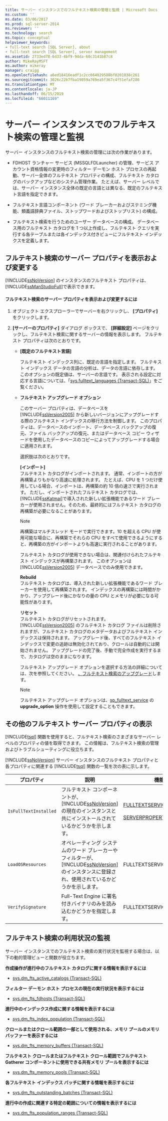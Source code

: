 ```yaml
---
title: サーバー インスタンスでのフルテキスト検索の管理と監視 | Microsoft Docs
ms.custom: ''
ms.date: 03/06/2017
ms.prod: sql-server-2014
ms.reviewer: ''
ms.technology: search
ms.topic: conceptual
helpviewer_keywords:
- full-text search [SQL Server], about
- full-text search [SQL Server], server management
ms.assetid: 2733ed78-6d33-4bf9-94da-60c3141b87c8
author: MikeRayMSFT
ms.author: mikeray
manager: craigg
ms.openlocfilehash: a6ed18416eadf1c2cc664029588bf0201038c261
ms.sourcegitcommit: 3026c22b7fba19059a769ea5f367c4f51efaf286
ms.translationtype: MT
ms.contentlocale: ja-JP
ms.lasthandoff: 06/15/2019
ms.locfileid: "66011169"
---
```

# <a name="manage-and-monitor-full-text-search-for-a-server-instance"></a>サーバー インスタンスでのフルテキスト検索の管理と監視
  サーバー インスタンスのフルテキスト検索の管理には次の作業があります。  
  
-   FDHOST ランチャー サービス (MSSQLFDLauncher) の管理、サービス アカウント資格情報の変更時のフィルター デーモン ホスト プロセスの再起動、サーバー全体のフルテキスト プロパティの構成、フルテキスト カタログのバックアップなどのシステム管理作業。 たとえば、サーバー レベルでは、サーバー インスタンス全体の既定の言語とは異なる、既定のフルテキスト言語を指定できます。  
  
-   フルテキスト言語コンポーネント (ワード ブレーカーおよびステミング機能、類義語辞典ファイル、ストップワードおよびストップリスト) の構成。  
  
-   フルテキスト検索を行うためのユーザー データベースの構成。 データベース用のフルテキスト カタログを 1 つ以上作成し、フルテキスト クエリを実行する各テーブルまたは各インデックス付きビューにフルテキスト インデックスを定義します。  
  
##  <a name="props"></a> フルテキスト検索のサーバー プロパティを表示および変更する  
 [!INCLUDE[ssNoVersion](../../includes/ssnoversion-md.md)] のインスタンスのフルテキスト プロパティは、 [!INCLUDE[ssManStudioFull](../../includes/ssmanstudiofull-md.md)]で表示できます。  
  
#### <a name="to-view-and-change-server-properties-for-full-text-search"></a>フルテキスト検索のサーバー プロパティを表示および変更するには  
  
1.  オブジェクト エクスプローラーでサーバーを右クリックし、 **[プロパティ]** をクリックします。  
  
2.  **[サーバーのプロパティ]** ダイアログ ボックスで、 **[詳細設定]** ページをクリックし、フルテキスト検索に関するサーバーの情報を表示します。 フルテキスト プロパティは次のとおりです。  
  
    -   **[既定のフルテキスト言語]**  
  
         フルテキスト インデックス列に、既定の言語を指定します。 フルテキスト インデックス データの言語の分析は、データの言語に依存します。 このオプションの既定値は、サーバーの言語です。 表示される設定に対応する言語については、「[sys.fulltext_languages &#40;Transact-SQL&#41;](/sql/relational-databases/system-catalog-views/sys-fulltext-languages-transact-sql)」をご覧ください。  
  
    -   **フルテキスト アップグレード オプション**  
  
         このサーバー プロパティは、データベースを [!INCLUDE[ssVersion2005](../../../includes/ssversion2005-md.md)] から新しいバージョンにアップグレードする際のフルテキスト インデックスの移行方法を制御します。 このプロパティは、データベースのインポート、データベース バックアップの復元、ファイル バックアップの復元、またはデータベース コピー ウィザードを使用したデータベースのコピーによってアップグレードする場合に適用されます。  
  
         選択肢は次のとおりです。  
  
         **[インポート]**  
         フルテキスト カタログがインポートされます。 通常、インポートの方が再構築よりもかなり高速に処理されます。 たとえば、CPU を 1 つだけ使用している場合、インポートは、再構築の約 10 倍の速さで実行されます。 ただし、インポートされたフルテキスト カタログでは、 [!INCLUDE[ssKatmai](../../includes/sskatmai-md.md)]で導入された新しい拡張機能であるワード ブレーカーが使用されません。そのため、最終的にはフルテキスト カタログの再構築が必要になることがあります。  
  
        > [!NOTE]  
        >  再構築はマルチスレッド モードで実行できます。10 を超える CPU が使用可能な場合に、再構築でそれらの CPU をすべて使用できるようにすると、再構築の方がインポートよりも高速に実行されることがあります。  
  
         フルテキスト カタログが使用できない場合は、関連付けられたフルテキスト インデックスが再構築されます。 このオプションは [!INCLUDE[ssVersion2005](../../../includes/ssversion2005-md.md)] データベースでのみ使用できます。  
  
         **Rebuild**  
         フルテキスト カタログは、導入された新しい拡張機能であるワード ブレーカーを使用して再構築されます。 インデックスの再構築には時間がかかり、アップグレード後にかなりの量の CPU とメモリが必要になる可能性があります。  
  
         **リセット**  
         フルテキスト カタログがリセットされます。 [!INCLUDE[ssVersion2005](../../includes/ssversion2005-md.md)] のフルテキスト カタログ ファイルは削除されますが、フルテキスト カタログのメタデータおよびフルテキスト インデックスは保持されます。 アップグレード後、すべてのフルテキスト インデックスで変更の追跡は無効化されており、クロールは自動的には開始されません。 アップグレードの完了後、手動で完全作成を実行するまで、カタログは空のままになります。  
  
         フルテキスト アップグレード オプションを選択する方法の詳細については、次を参照してください。 [、フルテキスト検索のアップグレード](upgrade-full-text-search.md)します。  
  
        > [!NOTE]  
        >  フルテキスト アップグレード オプションは、[sp_fulltext_service](/sql/relational-databases/system-stored-procedures/sp-fulltext-service-transact-sql) の **upgrade_option** 操作を使用して設定することもできます。  
  
##  <a name="metadata"></a> その他のフルテキスト サーバー プロパティの表示  
 [!INCLUDE[tsql](../../../includes/tsql-md.md)] 関数を使用すると、フルテキスト検索のさまざまなサーバー レベルのプロパティの値を取得できます。 この情報は、フルテキスト検索の管理およびトラブルシューティングに役立ちます。  
  
 [!INCLUDE[ssNoVersion](../../includes/ssnoversion-md.md)] サーバー インスタンスのフルテキスト プロパティと各プロパティに関連する [!INCLUDE[tsql](../../../includes/tsql-md.md)] 関数の一覧を次の表に示します。  
  
|プロパティ|説明|機能|  
|--------------|-----------------|--------------|  
|`IsFullTextInstalled`|フルテキスト コンポーネントが、 [!INCLUDE[ssNoVersion](../../includes/ssnoversion-md.md)]の現在のインスタンスと共にインストールされているかどうかを示します。|[FULLTEXTSERVICEPROPERTY](/sql/t-sql/functions/fulltextserviceproperty-transact-sql)<br /><br /> [SERVERPROPERTY](/sql/t-sql/functions/serverproperty-transact-sql)|  
|`LoadOSResources`|オペレーティング システムのワード ブレーカーやフィルターが、 [!INCLUDE[ssNoVersion](../../includes/ssnoversion-md.md)]のインスタンスに登録され、使用されているかどうかを示します。|FULLTEXTSERVICEPROPERTY|  
|`VerifySignature`|Full-Text Engine に署名付きバイナリのみを読み込むかどうかを指定します。|FULLTEXTSERVICEPROPERTY|  
  
##  <a name="monitor"></a> フルテキスト検索の利用状況の監視  
 サーバー インスタンスでのフルテキスト検索の実行状況を監視する場合は、以下の動的管理ビューと関数が役立ちます。  
  
 **作成操作が進行中のフルテキスト カタログに関する情報を表示するには**  
  
-   [sys.dm_fts_active_catalogs &#40;Transact-SQL&#41;](/sql/relational-databases/system-dynamic-management-views/sys-dm-fts-active-catalogs-transact-sql)  
  
 **フィルター デーモン ホスト プロセスの現在の実行状況を表示するには**  
  
-   [sys.dm_fts_fdhosts &#40;Transact-SQL&#41;](/sql/relational-databases/system-dynamic-management-views/sys-dm-fts-fdhosts-transact-sql)  
  
 **進行中のインデックス作成に関する情報を表示するには**  
  
-   [sys.dm_fts_index_population &#40;Transact-SQL&#41;](/sql/relational-databases/system-dynamic-management-views/sys-dm-fts-index-population-transact-sql)  
  
 **クロールまたはクロール範囲の一部として使用される、メモリ プールのメモリ バッファーを表示するには**  
  
-   [sys.dm_fts_memory_buffers &#40;Transact-SQL&#41;](/sql/relational-databases/system-dynamic-management-views/sys-dm-fts-memory-buffers-transact-sql)  
  
 **フルテキスト クロールまたはフルテキスト クロール範囲でフルテキスト Gatherer コンポーネントに使用できる共有メモリ プールを表示するには**  
  
-   [sys.dm_fts_memory_pools &#40;Transact-SQL&#41;](/sql/relational-databases/system-dynamic-management-views/sys-dm-fts-memory-pools-transact-sql)  
  
 **各フルテキスト インデックス バッチに関する情報を表示するには**  
  
-   [sys.dm_fts_outstanding_batches &#40;Transact-SQL&#41;](/sql/relational-databases/system-dynamic-management-views/sys-dm-fts-outstanding-batches-transact-sql)  
  
 **進行中の作成に関連する特定の範囲についての情報を表示するには**  
  
-   [sys.dm_fts_population_ranges &#40;Transact-SQL&#41;](/sql/relational-databases/system-dynamic-management-views/sys-dm-fts-population-ranges-transact-sql)  
  
  
